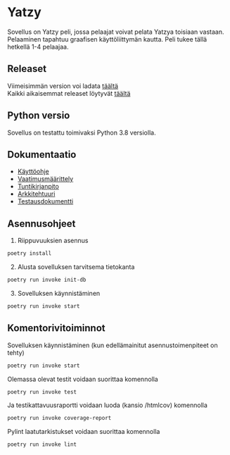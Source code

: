 # Yatzy
 Sovellus on Yatzy peli, jossa pelaajat voivat pelata Yatzya toisiaan vastaan. Pelaaminen tapahtuu graafisen käyttöliittymän kautta. Peli tukee tällä hetkellä 1-4 pelaajaa.  
 ## Releaset
 Viimeisimmän version voi ladata [täältä](https://github.com/ulmala/ot-harjoitustyo/releases/tag/viikko6)  
 Kaikki aikaisemmat releaset löytyvät [täältä](https://github.com/ulmala/ot-harjoitustyo/releases)

 ## Python versio
 Sovellus on testattu toimivaksi Python 3.8 versiolla.


## Dokumentaatio
- [Käyttöohje](https://github.com/ulmala/ot-harjoitustyo/blob/master/dokumentaatio/käyttöohje.md)
- [Vaatimusmäärittely](https://github.com/ulmala/ot-harjoitustyo/blob/master/dokumentaatio/vaatimusmaarittely.md)  
- [Tuntikirjanpito](https://github.com/ulmala/ot-harjoitustyo/blob/master/dokumentaatio/tuntikirjanpito.md)  
- [Arkkitehtuuri](https://github.com/ulmala/ot-harjoitustyo/blob/master/dokumentaatio/arkkitehtuuri.md)
- [Testausdokumentti]((https://github.com/ulmala/ot-harjoitustyo/blob/master/dokumentaatio/testaus.md))  


## Asennusohjeet

1. Riippuvuuksien asennus

```bash
poetry install
```

2. Alusta sovelluksen tarvitsema tietokanta

```bash
poetry run invoke init-db
```

3. Sovelluksen käynnistäminen

```bash
poetry run invoke start
```

## Komentorivitoiminnot

Sovelluksen käynnistäminen (kun edellämainitut asennustoimenpiteet on tehty)

```bash
poetry run invoke start
```

Olemassa olevat testit voidaan suorittaa komennolla  

```bash
poetry run invoke test
```

Ja testikattavuusraportti voidaan luoda (kansio /htmlcov) komennolla  

```bash
poetry run invoke coverage-report
```

Pylint laatutarkistukset voidaan suorittaa komennolla

```bash
poetry run invoke lint
```